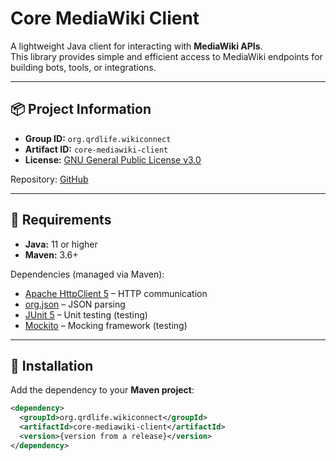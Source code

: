 # Core MediaWiki Client

A lightweight Java client for interacting with **MediaWiki APIs**.  
This library provides simple and efficient access to MediaWiki endpoints for building bots, tools, or integrations.

---

## 📦 Project Information

- **Group ID:** `org.qrdlife.wikiconnect`
- **Artifact ID:** `core-mediawiki-client`
- **License:** [GNU General Public License v3.0](https://www.gnu.org/licenses/gpl-3.0.html)

Repository: [GitHub](https://github.com/wikiconnect/core-mediawiki-client)

---

## 🔧 Requirements

- **Java:** 11 or higher
- **Maven:** 3.6+

Dependencies (managed via Maven):
- [Apache HttpClient 5](https://hc.apache.org/httpcomponents-client-5.4.x/) – HTTP communication
- [org.json](https://github.com/stleary/JSON-java) – JSON parsing
- [JUnit 5](https://junit.org/junit5/) – Unit testing (testing)
- [Mockito](https://site.mockito.org/) – Mocking framework (testing)

---

## 🚀 Installation

Add the dependency to your **Maven project**:

```xml
<dependency>
  <groupId>org.qrdlife.wikiconnect</groupId>
  <artifactId>core-mediawiki-client</artifactId>
  <version>{version from a release}</version>
</dependency>
